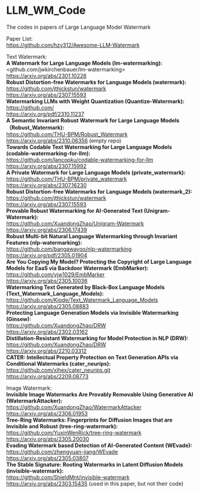 # LLM_WM_Code
The codes in papers of Large Language Model Watermark  

Paper List:  
https://github.com/hzy312/Awesome-LLM-Watermark  
  
Text Watermark:  
**A Watermark for Large Language Models (lm-watermarking):**  
<github.com/jwkirchenbauer/lm-watermarking>  
https://arxiv.org/abs/2301.10226  
**Robust Distortion-free Watermarks for Language Models (watermark):**  
https://github.com/jthickstun/watermark  
https://arxiv.org/abs/2307.15593  
**Watermarking LLMs with Weight Quantization (Quantize-Watermark):**  
https://github.com/  
https://arxiv.org/pdf/2310.11237  
**A Semantic Invariant Robust Watermark for Large Language Models （Robust_Watermark):**  
https://github.com/THU-BPM/Robust_Watermark  
https://arxiv.org/abs/2310.06356 (empty repo)  
**Towards Codable Text Watermarking for Large Language Models (codable-watermarking-for-llm):**  
https://github.com/lancopku/codable-watermarking-for-llm  
https://arxiv.org/abs/2307.15992  
**A Private Watermark for Large Language Models (private_watermark):**  
https://github.com/THU-BPM/private_watermark  
https://arxiv.org/abs/2307.16230  
**Robust Distortion-free Watermarks for Language Models (watermark_2):**  
https://github.com/jthickstun/watermark  
https://arxiv.org/abs/2307.15593  
**Provable Robust Watermarking for AI-Generated Text (Unigram-Watermark):**  
https://github.com/XuandongZhao/Unigram-Watermark  
https://arxiv.org/abs/2306.17439  
**Robust Multi-bit Natural Language Watermarking through Invariant Features (nlp-watermarking):**  
https://github.com/bangawayoo/nlp-watermarking  
https://arxiv.org/pdf/2305.01904  
**Are You Copying My Model? Protecting the Copyright of Large Language Models for EaaS via Backdoor Watermark (EmbMarker):**  
https://github.com/yjw1029/EmbMarker  
https://arxiv.org/abs/2305.10036  
**Watermarking Text Generated by Black-Box Language Models (Text_Watermark_Language_Models):**  
https://github.com/Kiode/Text_Watermark_Language_Models  
https://arxiv.org/abs/2305.08883  
**Protecting Language Generation Models via Invisible Watermarking (Ginsew):**  
https://github.com/XuandongZhao/DRW  
https://arxiv.org/abs/2302.03162  
**Distillation-Resistant Watermarking for Model Protection in NLP (DRW):**  
https://github.com/XuandongZhao/DRW  
https://arxiv.org/abs/2210.03312  
**CATER: Intellectual Property Protection on Text Generation APIs via Conditional Watermarks (cater_neurips):**  
https://github.com/xlhex/cater_neurips.git  
https://arxiv.org/abs/2209.08773  
  
Image Watermark:  
**Invisible Image Watermarks Are Provably Removable Using Generative AI (WatermarkAttacker):**  
https://github.com/XuandongZhao/WatermarkAttacker  
https://arxiv.org/abs/2306.01953  
**Tree-Ring Watermarks: Fingerprints for Diffusion Images that are Invisible and Robust (tree-ring-watermark):**  
https://github.com/YuxinWenRick/tree-ring-watermark  
https://arxiv.org/abs/2305.20030  
**Evading Watermark based Detection of AI-Generated Content (WEvade):**  
https://github.com/zhengyuan-jiang/WEvade  
https://arxiv.org/abs/2305.03807  
**The Stable Signature: Rooting Watermarks in Latent Diffusion Models (invisible-watermark):**  
https://github.com/ShieldMnt/invisible-watermark  
https://arxiv.org/abs/2303.15435 (used in this paper, but not their code)  

